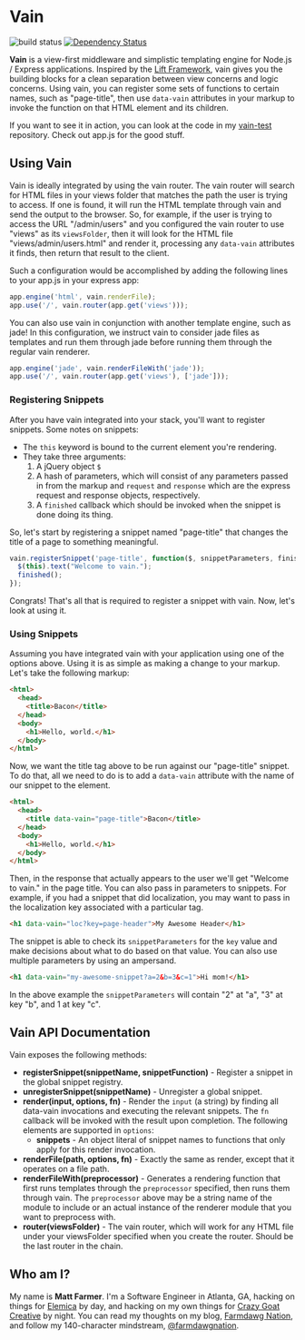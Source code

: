 # Vain

![build status](https://api.travis-ci.org/farmdawgnation/vain.png)
[![Dependency Status](https://gemnasium.com/farmdawgnation/vain.svg)](https://gemnasium.com/farmdawgnation/vain)

**Vain** is a view-first middleware and simplistic templating engine for Node.js / Express
applications. Inspired by the [Lift Framework](http://liftweb.net), vain gives you the building
blocks for a clean separation between view concerns and logic concerns. Using vain, you can register
some sets of functions to certain names, such as "page-title", then use `data-vain` attributes in
your markup to invoke the function on that HTML element and its children.

If you want to see it in action, you can look at the code in my [vain-test](https://github.com/farmdawgnation/vain-test)
repository. Check out app.js for the good stuff.

## Using Vain

Vain is ideally integrated by using the vain router. The vain router will search for HTML files in your views
folder that matches the path the user is trying to access. If one is found, it will run the HTML template through
vain and send the output to the browser. So, for example, if the user is trying to access the URL "/admin/users"
and you configured the vain router to use "views" as its `viewsFolder`, then it will look for the HTML file
"views/admin/users.html" and render it, processing any `data-vain` attributes it finds, then return that result
to the client.

Such a configuration would be accomplished by adding the following lines to your app.js in your express app:

```javascript
app.engine('html', vain.renderFile);
app.use('/', vain.router(app.get('views')));
```

You can also use vain in conjunction with another template engine, such as jade! In this configuration, we instruct
vain to consider jade files as templates and run them through jade before running them through the regular vain
renderer.

```javascript
app.engine('jade', vain.renderFileWith('jade'));
app.use('/', vain.router(app.get('views'), ['jade']));
```

### Registering Snippets

After you have vain integrated into your stack, you'll want to register snippets. Some notes on
snippets:

* The `this` keyword is bound to the current element you're rendering.
* They take three arguments:
  1. A jQuery object `$`
  2. A hash of parameters, which will consist of any parameters passed in from the markup and
     `request` and `response` which are the express request and response objects, respectively.
  3. A `finished` callback which should be invoked when the snippet is done doing its thing.

So, let's start by registering a snippet named "page-title" that changes the title of a page to something
meaningful.

```javascript
vain.registerSnippet('page-title', function($, snippetParameters, finished) {
  $(this).text("Welcome to vain.");
  finished();
});
```

Congrats! That's all that is required to register a snippet with vain. Now, let's look at using it.

### Using Snippets

Assuming you have integrated vain with your application using one of the options above. Using it
is as simple as making a change to your markup. Let's take the following markup:

```html
<html>
  <head>
    <title>Bacon</title>
  </head>
  <body>
    <h1>Hello, world.</h1>
  </body>
</html>
```

Now, we want the title tag above to be run against our "page-title" snippet. To do that, all we
need to do is to add a `data-vain` attribute with the name of our snippet to the element.

```html
<html>
  <head>
    <title data-vain="page-title">Bacon</title>
  </head>
  <body>
    <h1>Hello, world.</h1>
  </body>
</html>
```

Then, in the response that actually appears to the user we'll get "Welcome to vain." in the
page title. You can also pass in parameters to snippets. For example, if you had a snippet that
did localization, you may want to pass in the localization key associated with a particular tag.

```html
<h1 data-vain="loc?key=page-header">My Awesome Header</h1>
```

The snippet is able to check its `snippetParameters` for the `key` value and make decisions about
what to do based on that value. You can also use multiple parameters by using an ampersand.

```html
<h1 data-vain="my-awesome-snippet?a=2&b=3&c=1">Hi mom!</h1>
```

In the above example the `snippetParameters` will contain "2" at "a", "3" at key "b", and 1 at
key "c".

## Vain API Documentation

Vain exposes the following methods:

* **registerSnippet(snippetName, snippetFunction)** - Register a snippet in the global snippet
  registry.
* **unregisterSnippet(snippetName)** - Unregister a global snippet.
* **render(input, options, fn)** - Render the `input` (a string) by finding all data-vain invocations
  and executing the relevant snippets. The `fn` callback will be invoked with the result upon completion.
  The following elements are supported in `options`:
  * **snippets** - An object literal of snippet names to functions that only apply for this render
    invocation.
* **renderFile(path, options, fn)** - Exactly the same as render, except that it operates on a file path.
* **renderFileWith(preprocessor)** - Generates a rendering function that first runs templates through the
  `preprocessor` specified, then runs them through vain. The `preprocessor` above may be a string name of the
  module to include or an actual instance of the renderer module that you want to preprocess with.
* **router(viewsFolder)** - The vain router, which will work for any HTML file under your viewsFolder specified
  when you create the router. Should be the last router in the chain.

## Who am I?

My name is **Matt Farmer**. I'm a Software Engineer in Atlanta, GA, hacking on things for
[Elemica](http://elemica.com) by day, and hacking on my own things for [Crazy Goat Creative](http://crazygoatcreative.com)
by night. You can read my thoughts on my blog, [Farmdawg Nation](http://farmdawgnation.com),
and follow my 140-character mindstream, [@farmdawgnation](http://twitter.com/farmdawgnation).
